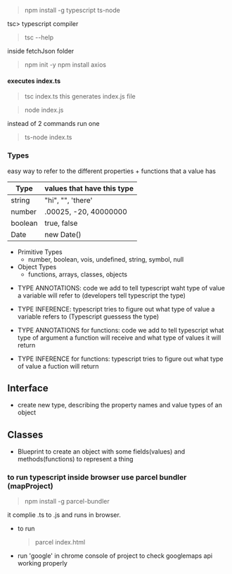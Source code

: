 > npm install -g typescript ts-node

tsc> typescript compiler

> tsc --help

inside fetchJson folder

> npm init -y
> npm install axios

#### executes index.ts

> tsc index.ts
> this generates index.js file

> node index.js

instead of 2 commands run one

> ts-node index.ts

### Types

easy way to refer to the different properties + functions that a value has

| Type    | values that have this type |
| ------- | -------------------------- |
| string  | "hi", "", 'there'          |
| number  | .00025, -20, 40000000      |
| boolean | true, false                |
| Date    | new Date()                 |

- Primitive Types
  - number, boolean, vois, undefined, string, symbol, null
- Object Types
  - functions, arrays, classes, objects

* TYPE ANNOTATIONS: code we add to tell typescript waht type of value a variable will refer to (developers tell typescript the type)
* TYPE INFERENCE: typescript tries to figure out what type of value a variable refers to (Typescript guessess the type)

* TYPE ANNOTATIONS for functions: code we add to tell typescript what type of argument a function will receive and what type of values it will return
* TYPE INFERENCE for functions: typescript tries to figure out what type of value a fuction will return

## Interface

- create new type, describing the property names and value types of an object

## Classes

- Blueprint to create an object with some fields(values) and methods(functions) to represent a thing

### to run typescript inside browser use parcel bundler (mapProject)

> npm install -g parcel-bundler

it complie .ts to .js and runs in browser.

- to run
  > parcel index.html

* run 'google' in chrome console of project to check googlemaps api working properly
